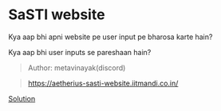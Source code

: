 # SaSTI website

Kya aap bhi apni website pe user input pe bharosa karte hain? 

Kya aap bhi user inputs se pareshaan hain?
> Author: metavinayak(discord)

> https://aetherius-sasti-website.iitmandi.co.in/

[Solution](./soln/)